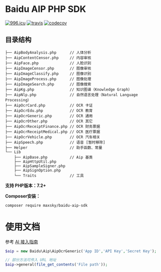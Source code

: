 # Baidu AIP PHP SDK

[![996.icu](https://img.shields.io/badge/link-996.icu-red.svg)](https://996.icu)
[![travis](https://travis-ci.com/maxsky/baidu-aip-sdk.svg?branch=master)](https://travis-ci.com/github/maxsky/baidu-aip-sdk)
[![codecov](https://codecov.io/gh/maxsky/baidu-aip-sdk/branch/main/graph/badge.svg?token=oazUSp4Qo3)](https://codecov.io/gh/maxsky/baidu-aip-sdk)

## 目录结构

```
├── AipBodyAnalysis.php      // 人体分析
├── AipContentCensor.php     // 内容审核
├── AipFace.php              // 人脸识别
├── AipImageCensor.php       // 图像审核
├── AipImageClassify.php     // 图像识别
├── AipImageProcess.php      // 图像处理
├── AipImageSearch.php       // 图像搜索
├── AipKg.php                // 知识图谱（Knowledge Graph）
├── AipNlp.php               // 自然语言处理（Natural Language Processing）
├── AipOcrCard.php           // OCR 卡证
├── AipOcrEdu.php            // OCR 教育
├── AipOcrGeneric.php        // OCR 通用
├── AipOcrOther.php          // OCR 其它
├── AipOcrReceiptFinance.php // OCR 财务票据
├── AipOcrReceiptMedical.php // OCR 医疗票据
├── AipOcrVehicle.php        // OCR 汽车相关
├── AipSpeech.php            // 语音 [暂时移除]
├── Helper                   // 助手函数、常量
└── Lib
    ├── AipBase.php          // Aip 基类
    ├── AipHttpUtil.php
    ├── AipSampleSigner.php
    ├── AipSignOption.php
    └── Traits               // 工具
```


**支持 PHP版本：7.2+**

**Composer安装：**

```bash
composer require maxsky/baidu-aip-sdk
```

# 使用文档

参考 [AI 接入指南](https://ai.baidu.com/ai-doc/REFERENCE/Ck3dwjgn3)

```php
$aip = new Baidu\Aip\AipOcrGeneric('App ID','API Key','Secret Key');

// 部分方法可传入 URL 地址
$aip->general(file_get_contents('File path'));
```
